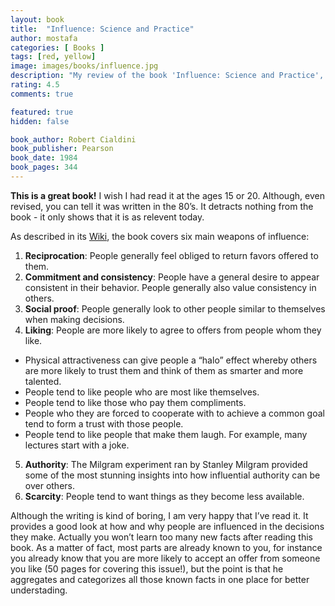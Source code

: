 ```yaml
---
layout: book
title:  "Influence: Science and Practice"
author: mostafa
categories: [ Books ]
tags: [red, yellow]
image: images/books/influence.jpg
description: "My review of the book 'Influence: Science and Practice', by 'Robert Cialdini'"
rating: 4.5
comments: true

featured: true
hidden: false

book_author: Robert Cialdini
book_publisher: Pearson
book_date: 1984
book_pages: 344
---
```


**This is a great book!** I wish I had read it at the ages 15 or 20. Although, even revised, you can tell it was written in the 80’s. It detracts nothing from the book - it only shows that it is as relevent today.

As described in its [Wiki](https://en.wikipedia.org/wiki/Influence:_Science_and_Practice), the book covers six main weapons of influence:

1. **Reciprocation**: People generally feel obliged to return favors offered to them.
2. **Commitment and consistency**: People have a general desire to appear consistent in their behavior. People generally also value consistency in others.
3. **Social proof**: People generally look to other people similar to themselves when making decisions.
4. **Liking**: People are more likely to agree to offers from people whom they like.
  + Physical attractiveness can give people a “halo” effect whereby others are more likely to trust them and think of them as smarter and more talented.
  + People tend to like people who are most like themselves.
  + People tend to like those who pay them compliments.
  + People who they are forced to cooperate with to achieve a common goal tend to form a trust with those people.
  + People tend to like people that make them laugh. For example, many lectures start with a joke.
  
5. **Authority**: The Milgram experiment ran by Stanley Milgram provided some of the most stunning insights into how influential authority can be over others.
6. **Scarcity**: People tend to want things as they become less available.

Although the writing is kind of boring, I am very happy that I’ve read it. It provides a good look at how and why people are influenced in the decisions they make. Actually you won’t learn too many new facts after reading this book. As a matter of fact, most parts are already known to you, for instance you already know that you are more likely to accept an offer from someone you like (50 pages for covering this issue!), but the point is that he aggregates and categorizes all those known facts in one place for better understading.
